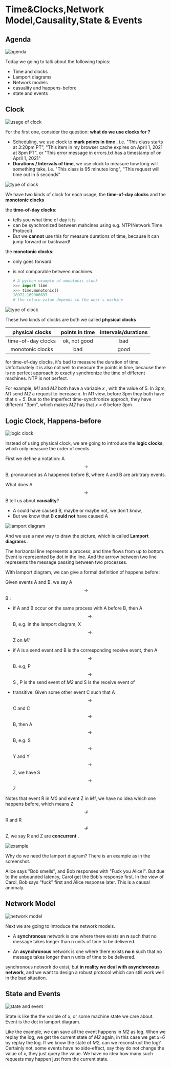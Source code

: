 # Time&Clocks,Network Model,Causality,State & Events

## Agenda

![agenda](figure/lecture02/agenda.jpeg)

Today we going to talk about the following topics:

- Time and clocks
- Lamport diagrams
- Network models
- casuality and happens-before
- state and events

## Clock

![usage of clock](figure/lecture02/clocks.jpeg)

For the first one,  consider the question: **what do we use clocks for ?** 

- Scheduling, we use clock to **mark points in time** , i.e. "This class starts at 3:20pm PT", "This item in my browser cache expires on April 1, 2021 at 8pm PT", or "This error message in errors.txt has a timestamp of on April 1, 2021"
- **Durations / Intervals of time**, we use clock to measure how long will something take, i.e. "This class is 95 minutes long", "This request will time out in 5 seconds"

![type of clock](figure/lecture02/typeofclock.jpeg)

We have two kinds of clock for each usage, the **time-of-day clocks** and the **monotonic clocks**

the **time-of-day clocks**:

- tells you what time of day it is
- can be synchronized between mahcines using e.g. NTP(Network Time Protocol)
- But we **cannot** use this for measure durations of time, because it can jump forward or backward!

the **monotonic clocks**:

- only goes forward

- is not comparable between machines.

  ```python
  # A python example of monotonic clock
  >>> import time
  >>> time.monotonic()
  18972.169906637 
  # the return value depends to the uesr's machine
  ```

![type of clock](figure/lecture02/physicalclocks.jpeg)

These two kinds of clocks are both we called **physical clocks**

|  physical clocks   | points in time | intervals/durations |
| :----------------: | :------------: | :-----------------: |
| time-of-day clocks |  ok, not good  |         bad         |
|  monotonic clocks  |      bad       |        good         |

for time-of-day clocks, it's bad to measure the duration of time. Unfortunately it is also not well to measure the points in time, because there is no perfect approach to exactly synchronize the time of different machines. NTP is not perfect. 

For example, *M1* and *M2* both have a variable *x* , with the value of 5. In 3pm, *M1* send *M2* a request to increase *x*. In *M1* view, before 3pm they both have that *x = 5*. Due to the imperfect time-synchronize approch, they have different "3pm", which makes *M2* has that *x = 6* before 3pm

## Logic Clock, Happens-before

![logic clock](figure/lecture02/logicclock.jpeg)

Instead of using physical clock, we are going to introduce the **logic clocks**, which only measure the order of events.

First we define a notation: A$$\rightarrow$$B, pronounced as A happened before B, where A and B are arbitrary events.

What does A$$\rightarrow$$B tell us about **causality**? 

- A could have caused B, maybe or maybe not, we don't know,
- But we know that B **could not** have caused A

![lamport diagram](figure/lecture02/lamportdiagram.jpeg)

 And we use a new way to draw the picture, which is called **Lamport diagrams** .

The horizontal line represents a process, and time flows from up to bottom. Event is represented by dot in the line. And the arrrow between two line represents the message passing between two processes.

With lamport diagram, we can give a formal definition of happens before:

Given events A and B, we say   A $$\rightarrow$$ B :

- if A and B occur on the same process with A before B, then  A $$\rightarrow$$ B, e.g. in the lamport diagram,  X $$\rightarrow$$ Z on *M1*
- if A is a send event and B is the corresponding receive event, then  A $$\rightarrow$$ B. e.g, P $$\rightarrow$$ S , P is the send event of *M2* and S is the receive event of 

- transitive: Given some other event C such that  A $$\rightarrow$$ C and  C $$\rightarrow$$ B, then  A $$\rightarrow$$ B, e.g. S $$\rightarrow$$ Y and Y $$\rightarrow$$ Z, we have S $$\rightarrow$$ Z

Notes that event R in *M0* and event Z in *M1*, we have no idea which one happens before, which means Z $$\not \rightarrow$$ R and R $$\not \rightarrow$$ Z, we say R and Z are **concurrent** . 

![example](figure/lecture02/example.jpeg)

Why do we need the lamport diagram? There is an example as in the screenshot. 

Alice says "Bob smells", and Bob responses with "Fuck you Alice!". But due to the unbounded latency, Carol get the Bob's response first. In the view of Carol, Bob says "fuck" first and Alice response later. This is a causal anomaly.

## Network Model

![network model](figure/lecture02/networkmodel.jpeg)

Next we are going to introduce the network models.

- A **synchronous** network is one where there exists an **n** such that no message takes longer than n units of time to be delivered.

- An **asynchronous** network is one where there exists **no n** such that no message takes longer than n units of time to be delivered.  

synchronous network do exist, but **in reality we deal with asynchronous network**, and we want to design a robust protocol which can still work well in the bad situation.

## State and Events

![state and event](figure/lecture02/stateandevent.jpeg)

State is like the the varible of *x*, or some machine state we care about. Event is the dot in lamport diagram.

Like the example, we can save all the event happens in *M2* as log. When we replay the log, we get the current state of *M2* again, in this case we get *x=6* by replay the log. If we know the state of *M2*, can we reconstruct the log? Certainly not, some events have no side-effect, say they do not change the value of *x*, they just query the value. We have no idea how many such requests may happen just from the current state.   
